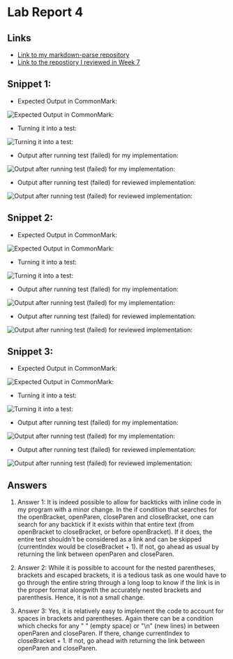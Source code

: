 # Lab Report 4

## Links

* [Link to my markdown-parse repository](https://github.com/Mashyuf/markdown-parser)
* [Link to the repostiory I reviewed in Week 7](https://github.com/cmy0357/markdown-parser)

## Snippet 1:

* Expected Output in CommonMark:

![Expected Output in CommonMark:](https://jemilparikh.github.io/Cse15L-LabReports/snippet1expectedOutput.png)

* Turning it into a test:

![Turning it into a test:](https://jemilparikh.github.io/Cse15L-LabReports/Screen%20Shot%202022-05-31%20at%202.47.56%20PM.png)

* Output after running test (failed) for my implementation:

![Output after running test (failed) for my implementation:](https://jemilparikh.github.io/Cse15L-LabReports/Screen%20Shot%202022-05-31%20at%202.43.26%20PM.png)

* Output after running test (failed) for reviewed implementation:

![Output after running test (failed) for reviewed implementation:](https://jemilparikh.github.io/Cse15L-LabReports/Screen%20Shot%202022-05-31%20at%202.42.56%20PM.png)

## Snippet 2:

* Expected Output in CommonMark:

![Expected Output in CommonMark:](https://jemilparikh.github.io/Cse15L-LabReports/snippet2expectedOutput.png)

* Turning it into a test:

![Turning it into a test:](https://jemilparikh.github.io/Cse15L-LabReports/2.png)

* Output after running test (failed) for my implementation:

![Output after running test (failed) for my implementation:](https://jemilparikh.github.io/Cse15L-LabReports/8.png)

* Output after running test (failed) for reviewed implementation:

![Output after running test (failed) for reviewed implementation:](https://jemilparikh.github.io/Cse15L-LabReports/5.png)

## Snippet 3:

* Expected Output in CommonMark:

![Expected Output in CommonMark:](https://jemilparikh.github.io/Cse15L-LabReports/snippet3expectedOutput.png)

* Turning it into a test:

![Turning it into a test:](https://jemilparikh.github.io/Cse15L-LabReports/3.png)

* Output after running test (failed) for my implementation:

![Output after running test (failed) for my implementation:](https://jemilparikh.github.io/Cse15L-LabReports/9.png)

* Output after running test (failed) for reviewed implementation:

![Output after running test (failed) for reviewed implementation:](https://jemilparikh.github.io/Cse15L-LabReports/6.png)


## Answers

1. Answer 1: It is indeed possible to allow for backticks with inline code in my program with a minor change. In the if condition that searches for the openBracket, openParen, closeParen and closeBracket, one can search for any backtick if it exists within that entire text (from openBracket to closeBracket, or before openBracket). If it does, the entire text shouldn't be considered as a link and can be skipped (currentIndex would be closeBracket + 1). If not, go ahead as usual by returning the link between openParen and closeParen.

2. Answer 2: While it is possible to account for the nested parentheses, brackets and escaped brackets, it is a tedious task as one would have to go through the entire string through a long loop to know if the link is in the proper format alongwith the accurately nested brackets and parenthesis. Hence, it is not a small change.

3. Answer 3: Yes, it is relatively easy to implement the code to account for spaces in brackets and parentheses. Again there can be a condition which checks for any " " (empty space) or "\n" (new lines) in between openParen and closeParen. If there, change currentIndex to closeBracket + 1. If not, go ahead with returning the link between openParen and closeParen.



